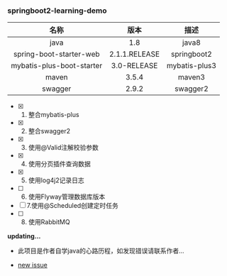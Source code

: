 ### springboot2-learning-demo

| 名称 | 版本 | 描述 |
| :-----: | :-----: | :-----: |
| java | 1.8 | java8 |
| spring-boot-starter-web | 2.1.1.RELEASE | springboot2 |
| mybatis-plus-boot-starter | 3.0-RELEASE | mybatis-plus3 |
| maven | 3.5.4 | maven3 |
| swagger | 2.9.2 | swagger2 |

- [x] 1. 整合mybatis-plus
- [x] 2. 整合swagger2
- [x] 3. 使用@Valid注解校验参数
- [x] 4. 使用分页插件查询数据
- [x] 5. 使用log4j2记录日志
- [ ] 6. 使用Flyway管理数据库版本
- [ ] 7.使用@Scheduled创建定时任务
- [ ] 8. 使用RabbitMQ

**updating...**

* 此项目是作者自学java的心路历程，如发现错误请联系作者...

* [new issue](https://gitee.com/jason_stars/demo/issues)